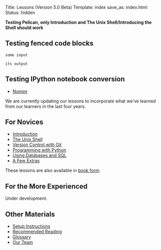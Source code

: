 Title: Lessons (Version 5.0 Beta)
Template: index
save_as: index.html
Status: hidden

**Testing Pelican, only Introduction and The Unix Shell/Introducing the Shell should work**

## Testing fenced code blocks

```input
some input
```

~~~~{.output}
its output
~~~~

## Testing IPython notebook conversion

* [Numpy]({filename}01-numpy.md)


We are currently updating our lessons
to incorporate what we've learned from our learners
in the last four years.

## For Novices

*   [Introduction]({filename}intro.md)
*   [The Unix Shell]({filename}novice/shell/index.md)
*   [Version Control with Git](novice/git/index.html)
*   [Programming with Python](novice/python/index.html)
*   [Using Databases and SQL](novice/sql/index.html)
*   [A Few Extras](novice/extras/index.html)

These lessons are also available in [book form](book.html).

## For the More Experienced

Under development.

## Other Materials

*   [Setup Instructions](setup.html)
*   [Recommended Reading](bib.html)
*   [Glossary](gloss.html)
*   [Our Team](team.html)
